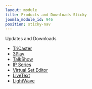 ```yaml
---
layout: module
title: Products and Downloads Sticky
joomla_module_id: 946
position: sticky-nav
---
```

<p class="sticky-nav-label">Updates and Downloads</p><a href="javascript:;" class="sticky-nav-expand" title="Expand Updates and Downloads"></a>
<div class="moduletable">
	<ul id="mainlevel">
		<li><a href="#tricaster" class="mainlevel">TriCaster</a>
		</li>
		<li><a href="#3play" class="mainlevel">3Play</a>
		</li>
		<li><a href="#talkshow" class="mainlevel">TalkShow</a>
		</li>
		<li><a href="#ip-series" class="mainlevel">IP Series</a>
		</li>
		<li><a href="#virtual-live" class="mainlevel">Virtual Set Editor</a>
		</li>
		<li><a href="#virtual-live" class="mainlevel">LiveText</a>
		</li>
		<!--<li><a href="#codecs" class="mainlevel">Codecs</a>
		</li>-->
		<li><a href="#lightwave" class="mainlevel">LightWave</a>
		</li>
	</ul>
</div>
